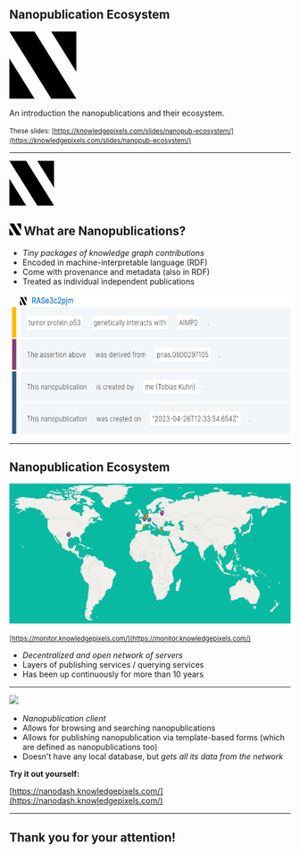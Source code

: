 ## Nanopublication Ecosystem

<svg xmlns="http://www.w3.org/2000/svg" viewBox="0 0 8 8" width="120px">
<path d="M5,8H8L3,0H0M8,4.8V0H5M0,3.2V8H3"/>
</svg>

An introduction the nanopublications and their ecosystem.

<small>These slides: [https://knowledgepixels.com/slides/nanopub-ecosystem/](https://knowledgepixels.com/slides/nanopub-ecosystem/)</small>

---

<svg xmlns="http://www.w3.org/2000/svg" viewBox="0 0 8 8" width="80px">
<path d="M5,8H8L3,0H0M8,4.8V0H5M0,3.2V8H3"/>
</svg>

## <svg xmlns="http://www.w3.org/2000/svg" viewBox="0 0 8 8" height="1em"><path d="M5,8H8L3,0H0M8,4.8V0H5M0,3.2V8H3"/></svg>  What are Nanopublications?

- _Tiny packages of knowledge graph contributions_
- Encoded in machine-interpretable language (RDF)
- Come with provenance and metadata (also in RDF)
- Treated as individual independent publications

<img src="nanopub.png" height="250px">

---

## Nanopublication Ecosystem

<img src="network.png" height="250px">

<small>[https://monitor.knowledgepixels.com/](https://monitor.knowledgepixels.com/)</small>

- _Decentralized and open network of servers_
- Layers of publishing services / querying services
- Has been up continuously for more than 10 years

---

<img src="https://nanodash.knowledgepixels.com/images/logo.svg" height="150px">

- _Nanopublication client_
- Allows for browsing and searching nanopublications
- Allows for publishing nanopublication via template-based forms (which are defined as nanopublications too)
- Doesn't have any local database, but _gets all its data from the network_

**Try it out yourself:**

[https://nanodash.knowledgepixels.com/](https://nanodash.knowledgepixels.com/)

---

## Thank you for your attention!

